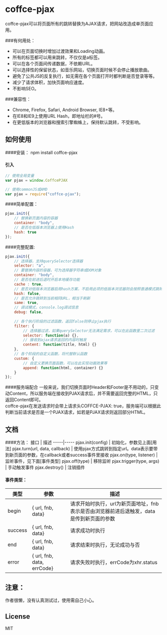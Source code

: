 coffce-pjax
===
coffce-pjax可以将页面所有的跳转替换为AJAX请求，把网站改造成单页面应用。


###有何用处：
* 可以在页面切换时增加过渡效果和Loading动画。
* 所有的标签都可以用来跳转，不仅仅是a标签。
* 可以在各个页面间传递数据，不依赖URL。
* 可以选择性的保留状态，如音乐网站，切换页面时候不会停止播放歌曲。
* 避免了公共JS的反复执行，如无需在各个页面打开时都判断是否登录等等。
* 减少了请求体积，加快页面响应速度。
* 不影响SEO。

###兼容性：
* Chrome, Firefox, Safari, Android Browser, IE8+等。
* 在IE8和IE9上使用URL Hash，即地址栏的#号。
* 在更低版本的浏览器和搜索引擎蜘蛛上，保持默认跳转，不受影响。

如何使用
---
####安装：
    npm install coffce-pjax

#### 引入
``` javascript
// 使用全局变量
var pjax = window.CoffcePJAX
```

``` javascript
// 使用commonJS或AMD
var pjax = require("coffce-pjax");
```
####简单配置：
``` javascript
pjax.init({
    // 替换新页面内容的容器
    container: "body",
    // 是否在低版本浏览器上使用Hash
    hash: true
});
```
####完整配置:
``` javascript
pjax.init({
    // 选择器，支持querySelector选择器
    selector: "a",
    // 要替换内容的容器，可为选择器字符串或DOM对象
    container: "body",
    // 是否在前进后退时开启本地缓存功能
    cache : true,
    // 是否对低版本浏览器启用hash方案，不启用此项的低版本浏览器则会按照普通模式跳转
    hash: false,
    // 是否允许跳转到当前相同URL，相当于刷新
    same: true,
    // 调试模式，console.log调试信息
    debug: false,
    
    // 各个执行阶段的过滤函数，返回false则停止pjax执行
    filter: {
        // 选择器过滤，如果querySelector无法满足需求，可以在此函数里二次过滤
        selector: function(a) {},
        // 接收到ajax请求返回的内容时触发
        content: function(title, html) {}
    },
    // 各个阶段的自定义函数，将代替默认函数
    custom: {
        // 自定义更换页面函数，可以在此实现动画效果等
        append: function(html, container) {}
    }
});
```

####服务端配合
一般来说，我们切换页面时Header和Footer是不用动的，只变动Content，所以服务端在接收到PJAX请求后，并不需要返回完整的HTML，只返回Content即可。<br>
coffce-pjax在发送请求时会带上请求头COFFCE-PJAX: true，服务端可以根据此判断当前请求是否是一个PJAX请求，如若是PJAX请求则返回部分HTML。

文档
------
####方法：
接口 | 描述
-----|-----
pjax.init(config) | 初始化，参数见上面[用法]
pjax.turn(url, data, callback) | 使用pjax方式跳转到指定url。data表示要带到新页面的参数，在callback或者success事件里接收
pjax.on(type, listener) | 监听事件，见下面[事件类型]
pjax.off(type) | 移除监听
pjax.trigger(type, args) | 手动触发事件
pjax.destroy() | 注销插件

#### 事件类型：
类型 | 参数 | 描述
-----|------|------
begin   | { url, fnb, data} | 请求开始时执行，url为新页面地址，fnb表示是否由浏览器前进后退触发，data是传到新页面的参数
success | { url, fnb, data} | 请求成功时执行
end     | { url, fnb, data} | 请求结束时执行，无论成功与否
error   | { url, fnb, data, errCode} | 请求失败时执行，errCode为xhr.status

注意：
------
作者很懒，没有认真测试过，使用需自己小心。

License
-----
MIT
